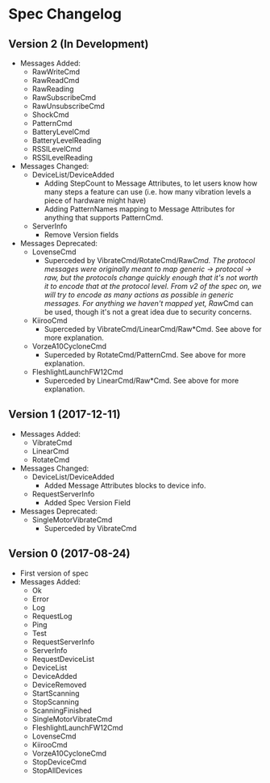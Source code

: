 # Spec Changelog

## Version 2 (In Development)

- Messages Added:
  - RawWriteCmd
  - RawReadCmd
  - RawReading
  - RawSubscribeCmd
  - RawUnsubscribeCmd
  - ShockCmd
  - PatternCmd
  - BatteryLevelCmd
  - BatteryLevelReading
  - RSSILevelCmd
  - RSSILevelReading
- Messages Changed:
  - DeviceList/DeviceAdded
    - Adding StepCount to Message Attributes, to let users know how
      many steps a feature can use (i.e. how many vibration levels a
      piece of hardware might have)
    - Adding PatternNames mapping to Message Attributes for anything that
      supports PatternCmd.
  - ServerInfo
    - Remove Version fields
- Messages Deprecated:
  - LovenseCmd
    - Superceded by VibrateCmd/RotateCmd/Raw*Cmd. The protocol
      messages were originally meant to map generic -> protocol ->
      raw, but the protocols change quickly enough that it's not worth
      it to encode that at the protocol level. From v2 of the spec on,
      we will try to encode as many actions as possible in generic
      messages. For anything we haven't mapped yet, Raw*Cmd can be
      used, though it's not a great idea due to security concerns.
  - KiirooCmd
    - Superceded by VibrateCmd/LinearCmd/Raw*Cmd. See above for more
      explanation.
  - VorzeA10CycloneCmd
    - Superceded by RotateCmd/PatternCmd. See above for more
      explanation.
  - FleshlightLaunchFW12Cmd
    - Superceded by LinearCmd/Raw*Cmd. See above for more explanation.

## Version 1 (2017-12-11)

- Messages Added:
  - VibrateCmd
  - LinearCmd
  - RotateCmd
- Messages Changed:
  - DeviceList/DeviceAdded
    - Added Message Attributes blocks to device info.
  - RequestServerInfo
    - Added Spec Version Field
- Messages Deprecated:
  - SingleMotorVibrateCmd
    - Superceded by VibrateCmd

## Version 0 (2017-08-24)

- First version of spec
- Messages Added:
  - Ok
  - Error
  - Log
  - RequestLog
  - Ping
  - Test
  - RequestServerInfo
  - ServerInfo
  - RequestDeviceList
  - DeviceList
  - DeviceAdded
  - DeviceRemoved
  - StartScanning
  - StopScanning
  - ScanningFinished
  - SingleMotorVibrateCmd
  - FleshlightLaunchFW12Cmd
  - LovenseCmd
  - KiirooCmd
  - VorzeA10CycloneCmd
  - StopDeviceCmd
  - StopAllDevices
